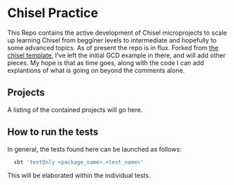 # Chisel Practice

This Repo contains the active development of Chisel microprojects to scale up learning Chisel from begginer levels to intermediate and hopefully to some advanced topics.  As of present the repo is in flux.  Forked from [the chisel template](https://github.com/ucb-bar/chisel-template), I've left the initial GCD example in there, and will add other pieces.  My hope is that as time goes, along with the code I can add explantions of what is going on beyond the comments alone.

## Projects

A listing of the contained projects will go here.

## How to run the tests

In general, the tests found here can be launched as follows:

```sh
  sbt 'testOnly <package_name>.<test_name>'
```

This will be elaborated within the individual tests.
